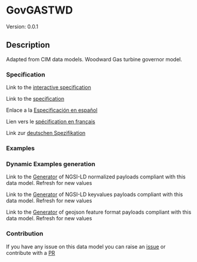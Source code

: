 # GovGASTWD
Version: 0.0.1

## Description 

Adapted from CIM data models. Woodward Gas turbine governor model.
### Specification

Link to the [interactive specification](https://swagger.lab.fiware.org/?url=https://smart-data-models.github.io/dataModel.EnergyCIM/GovGASTWD/swagger.yaml)

Link to the [specification](https://github.com/smart-data-models/dataModel.EnergyCIM/blob/master/GovGASTWD/doc/spec.md)

Enlace a la [Especificación en español](https://github.com/smart-data-models/dataModel.EnergyCIM/blob/master/GovGASTWD/doc/spec_ES.md)

Lien vers le [spécification en français](https://github.com/smart-data-models/dataModel.EnergyCIM/blob/master/GovGASTWD/doc/spec_FR.md)

Link zur [deutschen Spezifikation](https://github.com/smart-data-models/dataModel.EnergyCIM/blob/master/GovGASTWD/doc/spec_DE.md)
### Examples
### Dynamic Examples generation

Link to the [Generator](https://smartdatamodels.org/extra/ngsi-ld_generator.php?schemaUrl=https://raw.githubusercontent.com/smart-data-models/dataModel.EnergyCIM/master/GovGASTWD/schema.json&email=info@smartdatamodels.org) of NGSI-LD normalized payloads compliant with this data model. Refresh for new values

Link to the [Generator](https://smartdatamodels.org/extra/ngsi-ld_generator_keyvalues.php?schemaUrl=https://raw.githubusercontent.com/smart-data-models/dataModel.EnergyCIM/master/GovGASTWD/schema.json&email=info@smartdatamodels.org) of NGSI-LD keyvalues payloads compliant with this data model. Refresh for new values

Link to the [Generator](https://smartdatamodels.org/extra/geojson_features_generator.php?schemaUrl=https://raw.githubusercontent.com/smart-data-models/dataModel.EnergyCIM/master/GovGASTWD/schema.json&email=info@smartdatamodels.org) of geojson feature format payloads compliant with this data model. Refresh for new values
### Contribution

 If you have any issue on this data model you can raise an [issue](https://github.com/smart-data-models/dataModel.EnergyCIM/issues)  or contribute with a [PR](https://github.com/smart-data-models/dataModel.EnergyCIM/pulls)